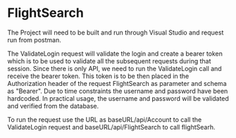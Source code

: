 # FlightSearch
The Project will need to be built and run through Visual Studio and request run from postman. 

The ValidateLogin request will validate the login and create a bearer token which is to be used to validate all the subsequent requests during that session.
Since there is only API, we need to run the ValidateLogin call and receive the bearer token. This token is to be then placed in the Authorization header of the request 
FlightSearch as parameter and schema as "Bearer". Due to time constraints the username and password have been hardcoded. In practical usage, the username and password 
will be validated and verified from the database. 

To run the request use the URL as baseURL/api/Account to call  the ValidateLogin request and baseURL/api/FlightSearch to call flightSearh. 
